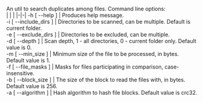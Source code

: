 An util to search duplicates among files. Command line options: <br/> 
| | |
|-|-|
  -h [ --help ] |                   Produces help message. <br/>
  -i [ --include_dirs ] |          Directories to be scanned, can be multiple. Default is current folder. <br/>
  -e [ --exclude_dirs ] |          Directories to be excluded, can be multiple. <br/>
  -d [ --depth ]        |          Scan depth, 1 - all directories, 0 - current folder only. Default value is 0. <br/>
  -m [ --min_size ]     |          Minimum size of the file to be processed, in  bytes. Default value is 1. <br/>
  -f [ --file_masks ]   |          Masks for files participating in comparison, case-insensitive. <br/>
  -b [ --block_size ]   |          The size of the block to read the files with, in bytes. Default value is 256. <br/>
  -a [ --algorithm ]    |          Hash algorithm to hash file blocks. Default value is crc32. <br/>
